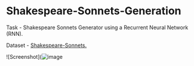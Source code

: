 # Shakespeare-Sonnets-Generation

Task - Shakespeare Sonnets Generator using a Recurrent Neural Network (RNN).

Dataset - [Shakespeare-Sonnets.](https://www.kaggle.com/datasets/blacksheep2105/shakespearean-sonnets)

![Screenshot](![image](https://user-images.githubusercontent.com/75988493/183303468-6acfc86d-8e37-454e-aaef-5e8623246a30.png)

